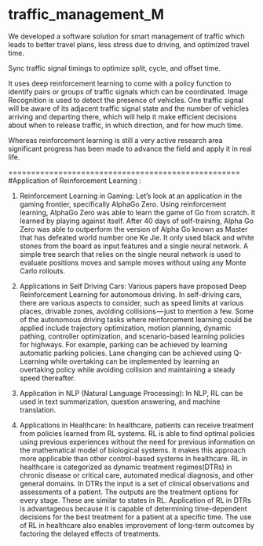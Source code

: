 # traffic_management_M
We developed a software solution for smart management of traffic which leads to better travel plans, less stress due to driving, and optimized travel time.

Sync traffic signal timings to optimize split, cycle, and offset time.

It uses deep reinforcement learning to come with a policy function to identify pairs or groups of traffic signals which can be coordinated. Image Recognition is used to detect the presence of vehicles. One traffic signal will be aware of its adjacent traffic signal state and the number of vehicles arriving and departing there, which will help it make efficient decisions about when to release traffic, in which direction, and for how much time.

Whereas reinforcement learning is still a very active research area significant progress has been made to advance the field and apply it in real life. 


===================================================
#Application of Reinforcement Learning :
1. Reinforcement Learning in Gaming: 
Let’s look at an application in the gaming frontier, specifically AlphaGo Zero. Using reinforcement learning, AlphaGo Zero was able to learn the game of Go from scratch. It learned by playing against itself. After 40 days of self-training, Alpha Go Zero was able to outperform the version of Alpha Go known as Master that has defeated world number one Ke Jie. It only used black and white stones from the board as input features and a single neural network. A simple tree search that relies on the single neural network is used to evaluate positions moves and sample moves without using any Monte Carlo rollouts. 

2. Applications in Self Driving Cars:
Various papers have proposed Deep Reinforcement Learning for autonomous driving. In self-driving cars, there are various aspects to consider, such as speed limits at various places, drivable zones, avoiding collisions — just to mention a few. 
Some of the autonomous driving tasks where reinforcement learning could be applied include trajectory optimization, motion planning, dynamic pathing, controller optimization, and scenario-based learning policies for highways. 
For example, parking can be achieved by learning automatic parking policies. Lane changing can be achieved using Q-Learning while overtaking can be implemented by learning an overtaking policy while avoiding collision and maintaining a steady speed thereafter.

3. Application in NLP (Natural Language Processing):
In NLP, RL can be used in text summarization, question answering, and machine translation.

4. Applications in Healthcare:
In healthcare, patients can receive treatment from policies learned from RL systems. RL is able to find optimal policies using previous experiences without the need for previous information on the mathematical model of biological systems. It makes this approach more applicable than other control-based systems in healthcare. 
RL in healthcare is categorized as dynamic treatment regimes(DTRs) in chronic disease or critical care, automated medical diagnosis, and other general domains.
In DTRs the input is a set of clinical observations and assessments of a patient. The outputs are the treatment options for every stage. These are similar to states in RL. Application of RL in DTRs is advantageous because it is capable of determining time-dependent decisions for the best treatment for a patient at a specific time. 
The use of RL in healthcare also enables improvement of long-term outcomes by factoring the delayed effects of treatments. 

